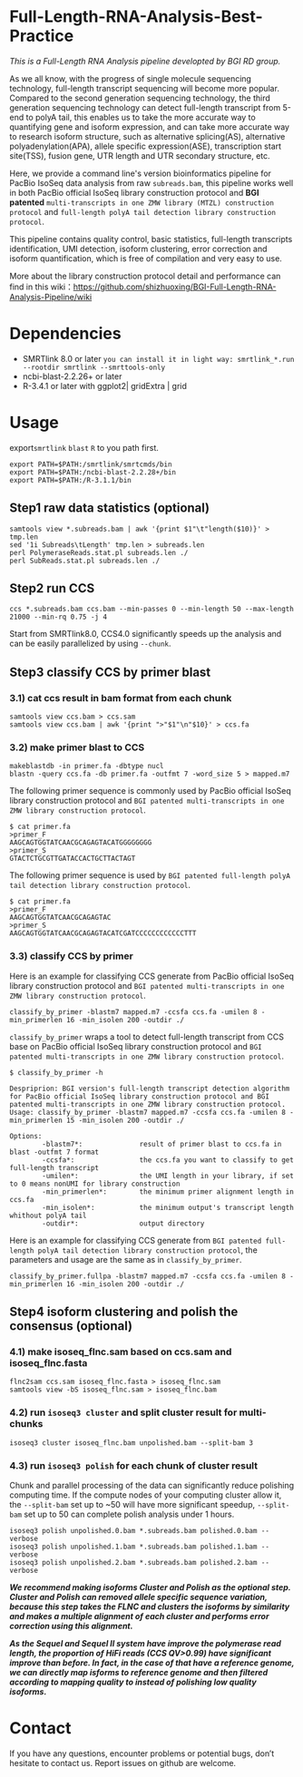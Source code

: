 # Full-Length-RNA-Analysis-Best-Practice
*This is a Full-Length RNA Analysis pipeline developted by BGI RD group.*

As we all know, with the progress of single molecule sequencing technology, full-length transcript sequencing will become more popular. Compared to the second generation sequencing technology, the third generation sequencing technology can detect full-length transcript from 5-end to polyA tail, this enables us to take the more accurate way to quantifying gene and isoform expression, and can take more accurate way to research isoform structure, such as alternative splicing(AS), alternative polyadenylation(APA), allele specific expression(ASE), transcription start site(TSS), fusion gene, UTR length and UTR secondary structure, etc.

Here, we provide a command line's version bioinformatics pipeline for PacBio IsoSeq data analysis from raw `subreads.bam`, this pipeline works well in both PacBio official IsoSeq library construction protocol and **BGI patented** `multi-transcripts in one ZMW library (MTZL) construction protocol` and `full-length polyA tail detection library construction protocol`.

This pipeline contains quality control, basic statistics, full-length transcripts identification, UMI detection, isoform clustering, error correction and isoform quantification, which is free of compilation and very easy to use.

More about the library construction protocol detail and performance can find in this wiki：https://github.com/shizhuoxing/BGI-Full-Length-RNA-Analysis-Pipeline/wiki

# Dependencies
* SMRTlink 8.0 or later `you can install it in light way: smrtlink_*.run --rootdir smrtlink --smrttools-only`
* ncbi-blast-2.2.26+ or later
* R-3.4.1 or later with ggplot2| gridExtra | grid

# Usage
export`smrtlink` `blast` `R` to you path first.
```
export PATH=$PATH:/smrtlink/smrtcmds/bin
export PATH=$PATH:/ncbi-blast-2.2.28+/bin
export PATH=$PATH:/R-3.1.1/bin
```

## Step1 raw data statistics (optional)
```
samtools view *.subreads.bam | awk '{print $1"\t"length($10)}' > tmp.len
sed '1i Subreads\tLength' tmp.len > subreads.len
perl PolymeraseReads.stat.pl subreads.len ./
perl SubReads.stat.pl subreads.len ./
```
## Step2 run CCS
```
ccs *.subreads.bam ccs.bam --min-passes 0 --min-length 50 --max-length 21000 --min-rq 0.75 -j 4
```
Start from SMRTlink8.0, CCS4.0 significantly speeds up the analysis and can be easily parallelized by using `--chunk`.

## Step3 classify CCS by primer blast
### 3.1) cat ccs result in bam format from each chunk
```
samtools view ccs.bam > ccs.sam
samtools view ccs.bam | awk '{print ">"$1"\n"$10}' > ccs.fa
```
### 3.2) make primer blast to CCS
```
makeblastdb -in primer.fa -dbtype nucl
blastn -query ccs.fa -db primer.fa -outfmt 7 -word_size 5 > mapped.m7
```
The following primer sequence is commonly used by PacBio official IsoSeq library construction protocol and `BGI patented multi-transcripts in one ZMW library construction protocol`.
```
$ cat primer.fa
>primer_F
AAGCAGTGGTATCAACGCAGAGTACATGGGGGGGG
>primer_S
GTACTCTGCGTTGATACCACTGCTTACTAGT
```
The following primer sequence is used by `BGI patented full-length polyA tail detection library construction protocol`.
```
$ cat primer.fa
>primer_F
AAGCAGTGGTATCAACGCAGAGTAC
>primer_S
AAGCAGTGGTATCAACGCAGAGTACATCGATCCCCCCCCCCCCTTT
```
### 3.3) classify CCS by primer
Here is an example for classifying CCS generate from PacBio official IsoSeq library construction protocol and `BGI patented multi-transcripts in one ZMW library construction protocol`.
```
classify_by_primer -blastm7 mapped.m7 -ccsfa ccs.fa -umilen 8 -min_primerlen 16 -min_isolen 200 -outdir ./
```
`classify_by_primer` wraps a tool to detect full-length transcript from CCS base on PacBio official IsoSeq library construction protocol and `BGI patented multi-transcripts in one ZMW library construction protocol`.
```
$ classify_by_primer -h

Despriprion: BGI version's full-length transcript detection algorithm for PacBio official IsoSeq library construction protocol and BGI patented multi-transcripts in one ZMW library construction protocol.
Usage: classify_by_primer -blastm7 mapped.m7 -ccsfa ccs.fa -umilen 8 -min_primerlen 15 -min_isolen 200 -outdir ./

Options:
        -blastm7*:              result of primer blast to ccs.fa in blast -outfmt 7 format
        -ccsfa*:                the ccs.fa you want to classify to get full-length transcript
        -umilen*:               the UMI length in your library, if set to 0 means nonUMI for library construction
        -min_primerlen*:        the minimum primer alignment length in ccs.fa
        -min_isolen*:           the minimum output's transcript length whithout polyA tail
        -outdir*:               output directory
```
Here is an example for classifying CCS generate from `BGI patented full-length polyA tail detection library construction protocol`, the parameters and usage are the same as in `classify_by_primer`.
```
classify_by_primer.fullpa -blastm7 mapped.m7 -ccsfa ccs.fa -umilen 8 -min_primerlen 16 -min_isolen 200 -outdir ./
```
## Step4 isoform clustering and polish the consensus (optional)
### 4.1) make isoseq_flnc.sam based on ccs.sam and isoseq_flnc.fasta
```
flnc2sam ccs.sam isoseq_flnc.fasta > isoseq_flnc.sam
samtools view -bS isoseq_flnc.sam > isoseq_flnc.bam
```
### 4.2) run `isoseq3 cluster` and split cluster result for multi-chunks
```
isoseq3 cluster isoseq_flnc.bam unpolished.bam --split-bam 3
```
### 4.3) run `isoseq3 polish` for each chunk of cluster result
Chunk and parallel processing of the data can significantly reduce polishing computing time.
If the compute nodes of your computing cluster allow it, the `--split-bam` set up to ~50 will have more significant speedup, `--split-bam` set up to 50 can complete polish analysis under 1 hours.
```
isoseq3 polish unpolished.0.bam *.subreads.bam polished.0.bam --verbose
isoseq3 polish unpolished.1.bam *.subreads.bam polished.1.bam --verbose
isoseq3 polish unpolished.2.bam *.subreads.bam polished.2.bam --verbose
```

***We recommend making isoforms Cluster and Polish as the optional step. Cluster and Polish can removed allele specific sequence variation, because this step takes the FLNC and clusters the isoforms by similarity and makes a multiple alignment of each cluster and performs error correction using this alignment.***

***As the Sequel and Sequel II system have improve the polymerase read length, the proportion of HiFi reads (CCS QV>0.99) have significant improve than before. In fact, in the case of that have a reference genome, we can directly map isforms to reference genome and then filtered according to mapping quality to instead of polishing low quality isoforms.***

# Contact
If you have any questions, encounter problems or potential bugs, don’t hesitate to contact us. Report issues on github are welcome.
